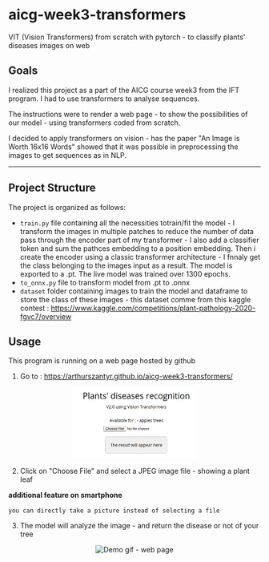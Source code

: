 # aicg-week3-transformers
VIT (Vision Transformers) from scratch with pytorch - to classify plants' diseases images on web

## Goals
I realized this project as a part of the AICG course week3 from the IFT program. I had to use transformers to analyse sequences.

The instructions were to render a web page - to show the possibilities of our model - using transformers coded from scratch.

I decided to apply transformers on vision - has the paper "An Image is Worth 16x16 Words" showed that it was possible in preprocessing the images to get sequences as in NLP.

--------

## Project Structure

The project is organized as follows:

- `train.py` file containing all the necessities totrain/fit the model - I transform the images in multiple patches to reduce the number of data pass through the encoder part of my transformer - I also add a classifier token and sum the pathces embedding to a position embedding. Then i create the encoder using a classic transformer architecture - I fnnaly get the class belonging to the images input as a result. The model is exported to a .pt.  The live model was trained over 1300 epochs.
- `to_onnx.py` file to transform model from .pt to .onnx
- `dataset` folder containing images to train the model and dataframe to store the class of these images - this dataset comme from this kaggle contest : https://www.kaggle.com/competitions/plant-pathology-2020-fgvc7/overview


## Usage
This program is running on a web page hosted by github

1.  Go to : https://arthurszantyr.github.io/aicg-week3-transformers/

<p align="center">
  <img src="README/menu.png" alt="Menu - screenshot" width="250">
</p>

2.  Click on "Choose File" and select a JPEG image file - showing a plant leaf

__additional feature on smartphone__
    
    you can directly take a picture instead of selecting a file

3. The model will analyze the image - and return the disease or not of your tree




<p align="center">
  <img src="README/demo.gif" alt="Demo gif - web page" width="250">
</p>




